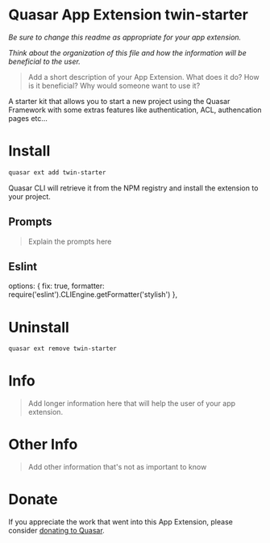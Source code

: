 Quasar App Extension twin-starter
===

_Be sure to change this readme as appropriate for your app extension._

_Think about the organization of this file and how the information will be beneficial to the user._

> Add a short description of your App Extension. What does it do? How is it beneficial? Why would someone want to use it?

A starter kit that allows you to start a new project using the Quasar Framework with some extras features like authentication, ACL, authencation pages etc...

# Install
```bash
quasar ext add twin-starter
```
Quasar CLI will retrieve it from the NPM registry and install the extension to your project.

## Prompts

> Explain the prompts here

## Eslint
options: {
  fix: true,
  formatter: require('eslint').CLIEngine.getFormatter('stylish')
},

# Uninstall
```bash
quasar ext remove twin-starter
```

# Info
> Add longer information here that will help the user of your app extension.

# Other Info
> Add other information that's not as important to know

# Donate
If you appreciate the work that went into this App Extension, please consider [donating to Quasar](https://donate.quasar.dev).
